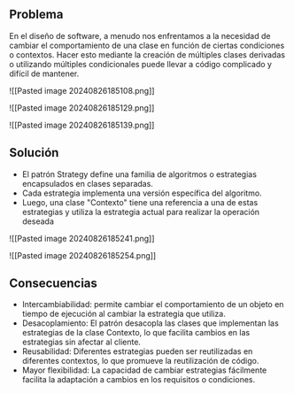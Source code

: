 ## Problema

En el diseño de software, a menudo nos enfrentamos a la necesidad de cambiar el comportamiento de una clase en función de ciertas condiciones o contextos. Hacer esto mediante la creación de múltiples clases derivadas o utilizando múltiples condicionales puede llevar a código complicado y difícil de mantener.

![[Pasted image 20240826185108.png]]

![[Pasted image 20240826185129.png]]

![[Pasted image 20240826185139.png]]



## Solución 

- El patrón Strategy define una familia de algoritmos o estrategias encapsulados en clases separadas. 
- Cada estrategia implementa una versión específica del algoritmo.
- Luego, una clase "Contexto" tiene una referencia a una de estas estrategias y utiliza la estrategia actual para realizar la operación deseada

![[Pasted image 20240826185241.png]]

![[Pasted image 20240826185254.png]]


## Consecuencias 
- Intercambiabilidad: permite cambiar el comportamiento de un objeto en tiempo de ejecución al cambiar la estrategia que utiliza.
- Desacoplamiento: El patrón desacopla las clases que implementan las estrategias de la clase Contexto, lo que facilita cambios en las estrategias sin afectar al cliente.
- Reusabilidad: Diferentes estrategias pueden ser reutilizadas en diferentes contextos, lo que promueve la reutilización de código.
- Mayor flexibilidad: La capacidad de cambiar estrategias fácilmente facilita la adaptación a cambios en los requisitos o condiciones.